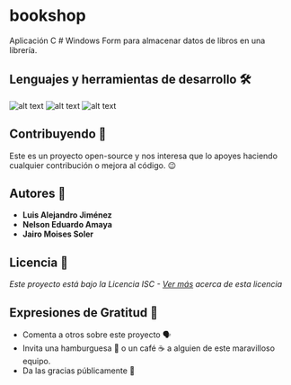 # bookshop 
Aplicación C # Windows Form para almacenar datos de libros en una librería. 

## Lenguajes y herramientas de desarrollo 🛠
![alt text](https://docs.microsoft.com/es-es/windows/images/csharp-logo.png) ![alt text](https://repairkb.com/img/database/sqlite/sqlite-database.png) ![alt text](https://www.12caracteristicas.com/wp-content/uploads/2018/11/visual.png) 

## Contribuyendo 📝
Este es un proyecto open-source y nos interesa que lo apoyes haciendo cualquier contribución o mejora al código. 😉

## Autores :busts_in_silhouette:
- **Luis Alejandro Jiménez**
- **Nelson Eduardo Amaya**
- **Jairo Moises Soler** 

## Licencia 📑
 _Este proyecto está bajo la Licencia ISC - [Ver más](https://es.wikinew.wiki/wiki/ISC_license) acerca de esta licencia_
 
 ## Expresiones de Gratitud 🎁

* Comenta a otros sobre este proyecto 🗣
* Invita una hamburguesa 🍔 o un café ☕ a alguien de este maravilloso equipo. 
* Da las gracias públicamente 🤪

